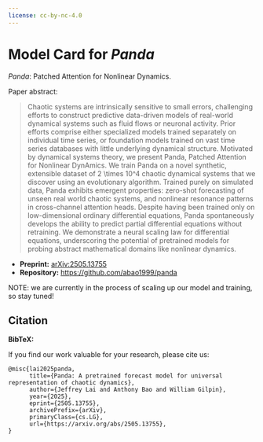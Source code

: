 ```yaml
---
license: cc-by-nc-4.0
---
```


# Model Card for **_Panda_**

*Panda*: Patched Attention for Nonlinear Dynamics.

Paper abstract:

>Chaotic systems are intrinsically sensitive to small errors, challenging efforts to construct predictive data-driven models of real-world dynamical systems such as fluid flows or neuronal activity. Prior efforts comprise either specialized models trained separately on individual time series, or foundation models trained on vast time series databases with little underlying dynamical structure. Motivated by dynamical systems theory, we present Panda, Patched Attention for Nonlinear DynAmics. We train Panda on a novel synthetic, extensible dataset of 2 \times 10^4 chaotic dynamical systems that we discover using an evolutionary algorithm. Trained purely on simulated data, Panda exhibits emergent properties: zero-shot forecasting of unseen real world chaotic systems, and nonlinear resonance patterns in cross-channel attention heads. Despite having been trained only on low-dimensional ordinary differential equations, Panda spontaneously develops the ability to predict partial differential equations without retraining. We demonstrate a neural scaling law for differential equations, underscoring the potential of pretrained models for probing abstract mathematical domains like nonlinear dynamics. 


- **Preprint:** [arXiv:2505.13755](https://arxiv.org/abs/2505.13755)
- **Repository:** https://github.com/abao1999/panda

<!-- This modelcard aims to be a base template for new models. It has been generated using [this raw template](https://github.com/huggingface/huggingface_hub/blob/main/src/huggingface_hub/templates/modelcard_template.md?plain=1). -->

NOTE: we are currently in the process of scaling up our model and training, so stay tuned!

## Citation

<!-- If there is a paper or blog post introducing the model, the APA and Bibtex information for that should go in this section. -->

**BibTeX:**

If you find our work valuable for your research, please cite us:
```
@misc{lai2025panda,
      title={Panda: A pretrained forecast model for universal representation of chaotic dynamics}, 
      author={Jeffrey Lai and Anthony Bao and William Gilpin},
      year={2025},
      eprint={2505.13755},
      archivePrefix={arXiv},
      primaryClass={cs.LG},
      url={https://arxiv.org/abs/2505.13755}, 
}
```
